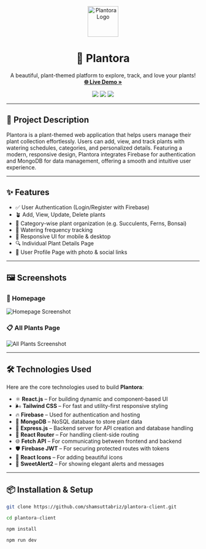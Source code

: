 <p align="center">
  <img src="https://img.icons8.com/emoji/96/seedling.png" width="80" alt="Plantora Logo" />
</p>

<h1 align="center">🌿 Plantora</h1>

<p align="center">
  A beautiful, plant-themed platform to explore, track, and love your plants!  
  <br />
  <a href="https://plantora-tracking-app.web.app" target="_blank"><strong>🌐 Live Demo »</strong></a>
</p>

<p align="center">
  <img src="https://img.shields.io/badge/Status-Development-green?style=for-the-badge" />
  <img src="https://img.shields.io/badge/License-MIT-blue?style=for-the-badge" />
  <img src="https://img.shields.io/badge/Frontend-ReactJS-61DAFB?logo=react&style=for-the-badge" />
</p>

---

## 📝 Project Description

Plantora is a plant-themed web application that helps users manage their plant collection effortlessly. Users can add, view, and track plants with watering schedules, categories, and personalized details. Featuring a modern, responsive design, Plantora integrates Firebase for authentication and MongoDB for data management, offering a smooth and intuitive user experience.

---

## ✨ Features

- ✅ User Authentication (Login/Register with Firebase)
- 🪴 Add, View, Update, Delete plants
- 📂 Category-wise plant organization (e.g. Succulents, Ferns, Bonsai)
- 🌊 Watering frequency tracking
- 📱 Responsive UI for mobile & desktop
- 🔍 Individual Plant Details Page
- 👤 User Profile Page with photo & social links

---

## 🖼️ Screenshots

### 🌿 Homepage

![Homepage Screenshot](https://i.ibb.co/WWRD9QDD/home.png)

### 📋 All Plants Page

![All Plants Screenshot](https://i.ibb.co/ZRQY2qpT/allplants.png)

---

## 🛠️ Technologies Used

Here are the core technologies used to build **Plantora**:

- ⚛️ **React.js** – For building dynamic and component-based UI  
- 🌬️ **Tailwind CSS** – For fast and utility-first responsive styling  
- 🔥 **Firebase** – Used for authentication and hosting  
- 🍃 **MongoDB** – NoSQL database to store plant data  
- 🚀 **Express.js** – Backend server for API creation and database handling  
- 🧭 **React Router** – For handling client-side routing  
- 🌐 **Fetch API** – For communicating between frontend and backend  
- 🛡️ **Firebase JWT** – For securing protected routes with tokens  
- 🎨 **React Icons** – For adding beautiful icons  
- 🧪 **SweetAlert2** – For showing elegant alerts and messages

---

## 📦 Installation & Setup

```bash
git clone https://github.com/shamsuttabriz/plantora-client.git
```

```bash
cd plantora-client
```

```bash
npm install
```

```bash
npm run dev
```
